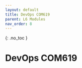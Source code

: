 ```yaml
---
layout: default
title: DevOps COM619
parent: L6 Modules
nav_order: 8
---
```


{: .no_toc }


# DevOps COM619



